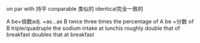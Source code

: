 on par with 持平
conparable 类似的 
identical完全一致的

A be+倍数adj. +as...as B
twice three times
the percentage of A be +分数 of B
triple/quadruple
the sodium intake at lunchis roughly double that of breakfast
doubles that at breakfast